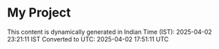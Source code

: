 # My Project

This content is dynamically generated in Indian Time (IST): 2025-04-02 23:21:11 IST
Converted to UTC: 2025-04-02 17:51:11 UTC
